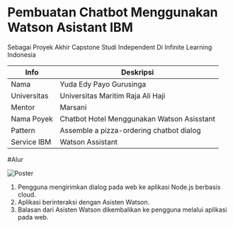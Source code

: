 # Pembuatan Chatbot Menggunakan Watson Asistant IBM
Sebagai Proyek Akhir Capstone Studi Independent Di Infinite Learning Indonesia

| Info | Deskripsi           |
|---|------|
| Nama      |Yuda Edy Payo Gurusinga        |
| Universitas     | Universitas Maritim Raja Ali Haji          |
| Mentor   | Marsani  |
| Nama Poyek   | Chatbot Hotel Menggunakan Watson Asisstant  |
| Pattern   |   Assemble a pizza-ordering chatbot dialog          |
| Service IBM | Watson Assistant |

#Alur

![Poster](https://github.com/yudagrss/Chatbot-Hotel-Capstone-Project-Study-Independent/blob/index/architecture.png)

1. Pengguna mengirimkan dialog pada web ke aplikasi Node.js berbasis cloud.
2. Aplikasi berinteraksi dengan Asisten Watson.
3. Balasan dari Asisten Watson dikembalikan ke pengguna melalui aplikasi pada web.
